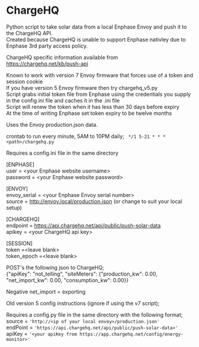 
# ChargeHQ

Python script to take solar data from a local Enphase Envoy and push it to the ChargeHQ API.  
Created because ChargeHQ is unable to support Enphase nativley due to Enphase 3rd party access policy. 

ChargeHQ specific information available from https://chargehq.net/kb/push-api

Known to work with version 7 Envoy firmware that forces use of a token and session cookie\
If you have version 5 Envoy firmware then try chargehq_v5.py\
Script grabs initial token file from Enphase using the credentials you supply in the config.ini file and caches it in the .ini file\
Script will renew the token when it has less than 30 days before expiry\
At the time of writing Enphase set token expiry to be twelve months

Uses the Envoy production.json data.  

crontab to run every minute, 5AM to 10PM daily; ` */1 5-21 * * * <path>/chargehq.py` 

Requires a config.ini file in the same directory

\[ENPHASE]\
user = \<your Enphase website username>\
password = \<your Enphase website password>

\[ENVOY]\
envoy_serial = \<your Enphase Envoy serial number>\
source = http://envoy.local/production.json (or change to suit your local setup)

\[CHARGEHQ]\
endpoint = https://api.chargehq.net/api/public/push-solar-data \
apikey = \<your ChargeHQ api key>

\[SESSION]\
token =\<leave blank>\
token_epoch =\<leave blank>


POST's the following json to ChargeHQ;  
{"apiKey": "not_telling", "siteMeters": {"production_kw": 0.00, "net_import_kw": 0.00, "consumption_kw": 0.00}}

Negative net_import = exporting

Old version 5 config instructions (ignore if using the v7 script);

Requires a config.py file in the same directory with the following format;  
source = `'http://<ip of your local envoy>/production.json'`    
endPoint = `'https://api.chargehq.net/api/public/push-solar-data>'`  
apiKey = `'<your apiKey from https://app.chargehq.net/config/energy-monitor>'`
